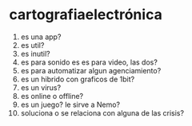 # cartografiaelectrónica

1. es una app?
2. es util?
3. es inutil?
4. es para sonido es es para video, las dos?
5. es para automatizar algun agenciamiento?
6. es un hibrido con graficos de 1bit?
7. es un virus?
8. es online o offline?
9. es un juego? le sirve a Nemo?
10. soluciona o se relaciona con alguna de las crisis?
